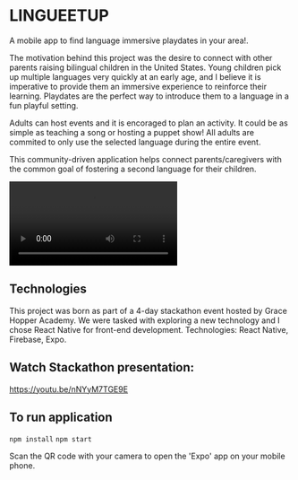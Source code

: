 # LINGUEETUP

A mobile app to find language immersive playdates in your area!. 

The motivation behind this project was the desire to connect with other parents raising bilingual children in the United States. Young children pick up multiple languages very quickly at an early age, and I believe it is imperative to provide them an immersive experience to reinforce their learning. Playdates are the perfect way to introduce them to a language in a fun playful setting.

Adults can host events and it is encoraged to plan an activity. It could be as simple as teaching a song or hosting a puppet show! All adults are commited to only use the selected language during the entire event.

This community-driven application helps connect parents/caregivers with the common goal of fostering a second language for their children.

![](readme_assets/Lingueetup.mov)

## Technologies
This project was born as part of a 4-day stackathon event hosted by Grace Hopper Academy. We were tasked with exploring a new technology and I chose React Native for front-end development. 
Technologies: React Native, Firebase, Expo.

## Watch Stackathon presentation:
https://youtu.be/nNYyM7TGE9E

## To run application
`npm install`
`npm start`

Scan the QR code with your camera to open the 'Expo' app on your mobile phone.


